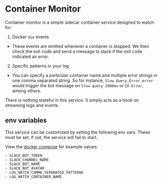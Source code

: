 # Container Monitor

Container monitor is a simple sidecar container service designed to watch for:

1. Docker `die` events

- These events are emitted whenever a container is stopped. We then check the exit code and send a message to slack if the exit code indicated an error.

2. Specific patterns in your log

- You can specify a particular container name and multiple error strings in one comma separated string. So for instance, `Slow Query,Error,error` would trigger the bot message on `Slow query 2000ms` or `IO Error`, among others.

There is nothing stateful in this service. It simply acts as a hook on streaming logs and events.

## env variables

This service can be customized by setting the following env vars. These must be set, if not, the service will fail to start.

View the [docker compose](./../../docker-compose.yaml) for example values.

```
- SLACK_BOT_TOKEN
- SLACK_CHANNEL_NAME
- SLACK_BOT_NAME
- SLACK_BOT_AVATAR
- LOG_WATCH_COMMA_SEPARATED_PATTERNS
- LOG_WATCH_CONTAINER_NAME
```
